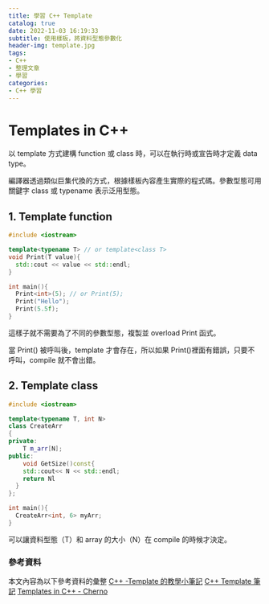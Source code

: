 ```yaml
---
title: 學習 C++ Template
catalog: true
date: 2022-11-03 16:19:33
subtitle: 使用樣板，將資料型態參數化
header-img: template.jpg
tags:
- C++
- 整理文章
- 學習
categories:
- C++ 學習
---
```


# Templates in C++

以 template 方式建構 function 或 class 時，可以在執行時或宣告時才定義 data type。

編譯器透過類似巨集代換的方式，根據樣板內容產生實際的程式碼。參數型態可用關鍵字 class 或 typename 表示泛用型態。

## 1. Template function

```c++
#include <iostream>

template<typename T> // or template<class T>
void Print(T value){
  std::cout << value << std::endl;
}

int main(){
  Print<int>(5); // or Print(5);
  Print("Hello");
  Print(5.5f);
}
```

這樣子就不需要為了不同的參數型態，複製並 overload Print 函式。

當 Print() 被呼叫後，template 才會存在，所以如果 Print()裡面有錯誤，只要不呼叫，compile 就不會出錯。



## 2. Template class

```c++
#include <iostream>

template<typename T, int N>
class CreateArr
{
private:
	T m_arr[N];
public:
	void GetSize()const{
    std::cout<< N << std::endl;
    return Nl
  }
};

int main(){
  CreateArr<int, 6> myArr;
}
```

可以讓資料型態（T）和 array 的大小（N）在 compile 的時候才決定。



### 參考資料
本文內容為以下參考資料的彙整
[C++ -Template 的教學小筆記](https://husking-studio.com/cpp-template-01/)
[C++ Template 筆記](https://www.rocksaying.tw/archives/3641717.html)
[Templates in C++ - Cherno](https://www.youtube.com/watch?v=I-hZkUa9mIs&list=PLlrATfBNZ98dudnM48yfGUldqGD0S4FFb&index=54&ab_channel=TheCherno)
